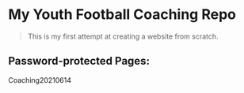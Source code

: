 # My Youth Football Coaching Repo   
> This is my first attempt at creating a website from scratch.

## Password-protected Pages:
Coaching20210614
